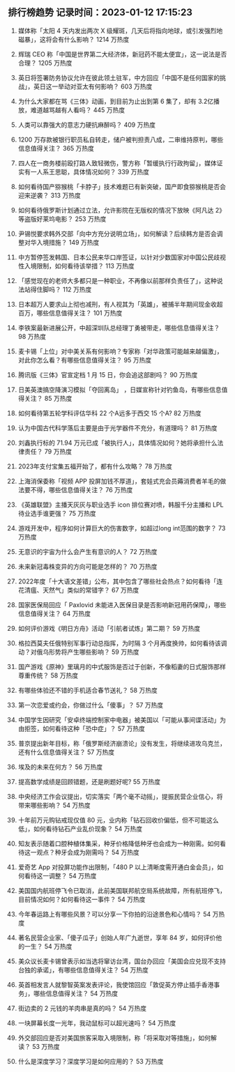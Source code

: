 
## 排行榜趋势 记录时间：2023-01-12 17:15:23
  
  1. 媒体称「太阳 4 天内发出两次 X 级耀斑，几天后将指向地球，或引发强烈地磁暴」，这将会有什么影响？ 1214 万热度
    
  2. 辉瑞 CEO 称「中国是世界第二大经济体，新冠药不能太便宜」，这一说法是否合理？ 1205 万热度
    
  3. 英日将签署防务协议允许在彼此领土驻军，中方回应「中国不是任何国家的挑战」，英日这一举动对亚太有何影响？ 603 万热度
    
  4. 为什么大家都在骂《三体》动画，到目前为止出到第 6 集了，却有 3.2亿播放，难道越骂越有人看吗？ 445 万热度
    
  5. 人类可以靠强大的意志力硬抗麻醉吗？ 409 万热度
    
  6. 1200 万存款被银行职员私自转走，储户被判担责八成，二审维持原判，哪些信息值得关注？ 365 万热度
    
  7. 四人在一商务楼前殴打路人致轻微伤，警方称「暂缓执行行政拘留」，媒体证实有一人系王思聪，具体情况如何？ 339 万热度
    
  8. 如何看待国产猕猴桃「卡脖子」技术难题已有新突破，国产即食猕猴桃是否会迎来逆袭？ 313 万热度
    
  9. 如何看待俄罗斯计划通过立法，允许影院在无版权的情况下放映《阿凡达 2》等盗版好莱坞电影？ 253 万热度
    
  10. 尹锡悦要求韩外交部「向中方充分说明立场」，如何解读？后续韩方是否会调整对华入境措施？ 149 万热度
    
  11. 中方暂停签发韩国、日本公民来华口岸签证，以针对少数国家对中国公民歧视性入境限制，如何看待该举措？ 113 万热度
    
  12. 「感觉现在的老师大多都只是一种职业，不再像以前那样负责任了」，这种说法站得住脚吗？ 112 万热度
    
  13. 日本超万人要求山上彻也减刑，有人视其为「英雄」，被捕半年期间现金收超百万，哪些信息值得关注？ 101 万热度
    
  14. 李铁案最新进展公开，中超深圳队总经理丁勇被带走，哪些信息值得关注？ 98 万热度
    
  15. 麦卡锡「上位」对中美关系有何影响？专家称「对华政策可能越来越偏激」，对此你怎么看？有哪些信息值得关注？ 95 万热度
    
  16. 腾讯版《三体》官宣定档 1 月 15 日，你会追这部剧吗？ 90 万热度
    
  17. 日美英澳搞空降演习模拟「夺回离岛」 ，日媒宣称针对钓鱼岛，有哪些信息值得关注？ 85 万热度
    
  18. 如何看待第五轮学科评估华科 22 个A远多于西交 15 个A? 82 万热度
    
  19. 认为中国古代科学落后主要是由于光学器件不充分，有道理吗？ 81 万热度
    
  20. 刘鑫执行标的 71.94 万元已成「被执行人」，具体情况如何？她将承担什么法律责任？ 79 万热度
    
  21. 2023年支付宝集五福开始了，都有什么攻略？ 78 万热度
    
  22. 上海消保委称「视频 APP 投屏加钱不厚道」，套娃式充会员薅消费者羊毛的做法要不得，哪些信息值得关注？ 76 万热度
    
  23. 《英雄联盟》主播天灰灰与职业选手 icon 排位赛对喷，韩服千分主播和 LPL 待业选手谁更强？ 75 万热度
    
  24. 游戏开发中，程序如何计算巨大的伤害数字，如超过long int范围的数字？ 73 万热度
    
  25. 无意识的宇宙为什么会产生有意识的人？ 72 万热度
    
  26. 未来新冠毒株变异的方向可能是怎样的？ 70 万热度
    
  27. 2022年度「十大语文差错」公布，其中包含了哪些社会热点？如何看待「连花清瘟、天然气」类似的常错字？ 67 万热度
    
  28. 国家医保局回应「 Paxlovid 未能进入医保目录是否影响新冠用药保障」，哪些信息值得关注？ 64 万热度
    
  29. 如何评价游戏《明日方舟》活动「引航者试炼」第二期？ 59 万热度
    
  30. 格拉西莫夫任俄特别军事行动总指挥，为时隔 3 个月再度换帅，如何看待该调动？对俄乌形势将产生哪些影响？ 59 万热度
    
  31. 国产游戏《原神》里璃月的中式服饰是否过于创新，不像稻妻的日式服饰那样尊重传统？ 58 万热度
    
  32. 有哪些体验还不错的手机适合春节送礼？ 58 万热度
    
  33. 第一次恋爱或约会，你做过什么「傻事」？ 57 万热度
    
  34. 中国学生因研究「安卓终端控制家中电器」被美国以「可能从事间谍活动」为由拒签，如何看待这种「恐中症」？ 57 万热度
    
  35. 普京提出新年目标，称「俄罗斯经济崩溃论」没有发生，将继续进攻乌克兰，还有什么信息值得关注？ 57 万热度
    
  36. 埃及的未来在何方？ 56 万热度
    
  37. 提高数学成绩是回顾错题，还是刷题好呢? 55 万热度
    
  38. 中央经济工作会议提出，切实落实「两个毫不动摇」，提振民营企业信心，将带来哪些影响？ 54 万热度
    
  39. 十年前万元购钻戒现仅值 80 元，业内称「钻石回收价偏低，但不可能这么低」，如何看待钻石产业乱价现象？ 54 万热度
    
  40. 知友表示随着口腔种植体集采，种牙价格降低种牙也会成为一种刚需。如何看待这一观点？种牙会成为刚需吗？ 54 万热度
    
  41. 爱奇艺 App 对投屏功能作出限制，「480 P 以上清晰度需开通白金会员」，如何看待这一调整？ 54 万热度
    
  42. 美国国内航班停飞令已取消，此前美国联邦航空局系统故障，所有航班停飞，目前情况如何？如何看待这一事件？ 54 万热度
    
  43. 今年春运路上有哪些风景？可以分享一下你拍的沿途景色和心情吗？ 54 万热度
    
  44. 著名民营企业家、「傻子瓜子」创始人年广九逝世，享年 84 岁，如何评价他的一生？ 54 万热度
    
  45. 美众议长麦卡锡曾表示如当选将窜访台湾，国台办回应「美国会应兑现不支持台独的承诺」，有哪些信息值得关注？ 54 万热度
    
  46. 英首相发言人就黎智英案发表评论，我使馆回应「敦促英方停止插手香港事务」，哪些信息值得关注？ 54 万热度
    
  47. 街边卖的 2 元钱的羊肉串是真的吗？ 54 万热度
    
  48. 一块屏幕长度一光年，我动鼠标可以超光速吗？ 54 万热度
    
  49. 外交部回应是否对美国旅客采取入境限制，称「将采取对等措施」，如何解读？ 53 万热度
    
  50. 什么是深度学习？深度学习是如何应用的？ 53 万热度
    